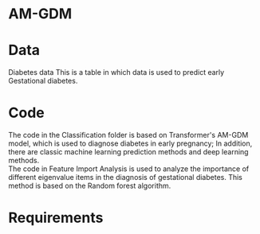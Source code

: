 # AM-GDM

# Data
Diabetes data This is a table in which data is used to predict early Gestational diabetes.

# Code
The code in the Classification folder is based on Transformer's AM-GDM model, which is used to diagnose diabetes in early pregnancy; In addition, there are classic machine learning prediction methods and deep learning methods.  <br>The code in Feature Import Analysis is used to analyze the importance of different eigenvalue items in the diagnosis of gestational diabetes. This method is based on the Random forest algorithm.

# Requirements

